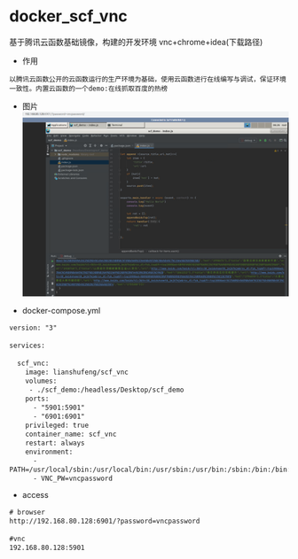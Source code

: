 # docker_scf_vnc
基于腾讯云函数基础镜像，构建的开发环境 vnc+chrome+idea(下载路径) 

- 作用
````shell
以腾讯云函数公开的云函数运行的生产环境为基础，使用云函数进行在线编写与调试，保证环境一致性。内置云函数的一个demo:在线抓取百度的热榜
````


- 图片
![image](https://github.com/lianshufeng/docker_scf_vnc/blob/master/images/webstorm.png?raw=true)

- docker-compose.yml
````shell
version: "3"

services:

  scf_vnc:
    image: lianshufeng/scf_vnc
    volumes:
     - ./scf_demo:/headless/Desktop/scf_demo
    ports:
      - "5901:5901"
      - "6901:6901"
    privileged: true
    container_name: scf_vnc
    restart: always
    environment:
      - PATH=/usr/local/sbin:/usr/local/bin:/usr/sbin:/usr/bin:/sbin:/bin:/bin:/opt:/usr/local/cloudfunction/lang/bin:/usr/local/cloudfunction/lang/python3/bin:/usr/local/cloudfunction/lang/php7/bin:/usr/local/cloudfunction/lang/php5/bin:/usr/local/cloudfunction/lang/node12/bin:/usr/local/cloudfunction/lang/node10/bin:/usr/local/cloudfunction/lang/node8/bin:/usr/local/cloudfunction/lang/node6/bin:/usr/local/cloudfunction/lang/java8/bin:/usr/local/cloudfunction/lang/go1/bin
      - VNC_PW=vncpassword
````

- access 
````shell
# browser
http://192.168.80.128:6901/?password=vncpassword

#vnc
192.168.80.128:5901

````
